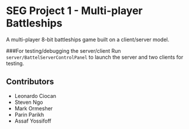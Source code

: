 SEG Project 1 - Multi-player Battleships
========================================

A multi-player 8-bit battleships game built on a client/server model.

###For testing/debugging the server/client
Run `server/BattelServerControlPanel` to launch the server and two clients for testing.

Contributors
------------

- Leonardo Ciocan
- Steven Ngo
- Mark Ormesher
- Parin Parikh
- Assaf Yossifoff

